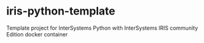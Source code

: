 # iris-python-template
Template project for InterSystems Python with InterSystems IRIS community Edition docker container 
